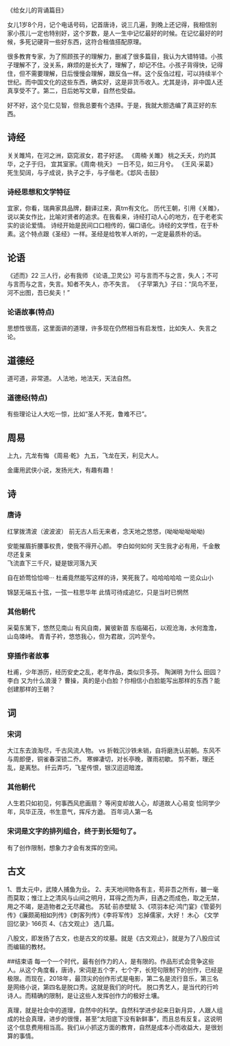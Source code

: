 《给女儿的背诵篇目》

女儿1岁8个月，记个电话号码，记首唐诗，说三几遍，到晚上还记得，我相信别家小孩儿一定也特别好，这个岁数，是人一生中记忆最好的时候。在记忆最好的时候，多死记硬背一些好东西，这符合租值搭配原理。

很多教育专家，为了照顾孩子的理解力，删减了很多篇目，我认为大错特错。小孩子理解不了，没关系，麻烦的是长大了，理解了，却记不住。小孩子背得快，记得住，但不需要理解，日后慢慢会理解，跟反刍一样。这个反刍过程，可以持续半个世纪。而中国文化的这些东西，确实好，这是非货币收入。尤其是诗，非中国人还真享受不了。第二，日后她写文章，自然也受益。

好不好，这个见仁见智，但我总要有个选择。于是，我就大胆选编了真正好的东西。

## 诗经     
关关雎鸠，在河之洲，窈窕淑女，君子好逑。 《周楠·关雎》
桃之夭夭，灼灼其华，之子于归， 宜其室家。《周南·桃夭》
一日不见，如三月兮。 《王风·采葛》
死生契阔，与子成说，执子之手，与子偕老。《邶风·击鼓》

### 诗经思想和文学特征
宜家，你看，瑞典家具品牌，翻译过来，真tm有文化。
历代王朝，引用《关雎》，说以美女作比，比喻对贤者的追求。在我看来，诗经打动人心的地方，在于老老实实的谈论爱情。
诗经开始是民间口口相传的，偏口语化。诗经的文学性，在于朴素。这个特点跟《圣经》一样。圣经是给牧羊人听的，一定是最质朴的话。

## 论语   
《述而》22 三人行，必有我师
《论语_卫灵公》可与言而不与之言，失人；不可与言而与之言，失言。知者不失人，亦不失言。
《子罕第九》子曰：“凤鸟不至，河不出图，吾已矣夫！”

### 论语故事(特点)
思想性很高，这里面讲的道理，许多现在仍然相当有启发性，比如失人、失言之论。

## 道德经 
道可道，非常道。
人法地，地法天，天法自然。

### 道德经(特点)
有些理论让人大吃一惊，比如“圣人不死，鲁难不已”。

## 周易         
上九，亢龙有悔 《周易·乾》
九五，飞龙在天，利见大人。

金庸用武侠小说，发扬光大，有趣有趣！

## 诗
### 唐诗
红掌拨清波（波波波）
前无古人后无来者，念天地之悠悠，(呦呦呦呦呦呦)

安能摧眉折腰事权贵，使我不得开心颜。  李白如何如何
天生我才必有用，千金散尽还复来   
飞流直下三千尺，疑是银河落九天

自在娇莺恰恰啼··· 杜甫竟然能写这样的诗，笑死我了。哈哈哈哈哈
一览众山小

锦瑟无端五十弦，一弦一柱思华年
此情可待成追忆，只是当时已惘然

### 其他朝代
采菊东篱下，悠然见南山
有风自南，翼彼新苗
东临碣石，以观沧海，水何澹澹，山岛竦峙。
青青子衿，悠悠我心，但为君故，沉吟至今。

### 穿插作者故事
杜甫，少年游历，经历安史之乱，老年作品，类似贝多芬。 
陶渊明 为什么 田园？
李白 又为什么浪漫？
曹操，真的是小白脸？你相信小白脸能写出那样的东西？能创建那样的王朝？

## 词
### 宋词
大江东去浪淘尽，千古风流人物。   vs  折戟沉沙铁未销，自将磨洗认前朝。东风不与周郎便，铜雀春深锁二乔。
寒蝉凄切，对长亭晚，骤雨初歇。
剪不断，理还乱，是离愁。
纤云弄巧，飞星传恨，银汉迢迢暗渡。

### 其他朝代
人生若只如初见，何事西风悲画扇？ 等闲变却故人心，却道故人心易变
恰同学少年，风华正茂，书生意气，挥斥方遒。   百年词人第一名

### 宋词是文字的排列组合，终于到长短句了。
有了创作限制，想象力才会有发挥的空间。

## 古文
1、晋太元中，武陵人捕鱼为业。
2、夫天地间物各有主，苟非吾之所有，雖一毫而莫取；惟江上之清风与山间之明月，耳得之而为声，目遇之而成色，取之无禁，用之不竭，是造物者之无尽藏也。  苏轼·前赤壁赋
3、《项羽本纪·鸿门宴》《管晏列传》《廉颇蔺相如列传》《刺客列传》《李将军传》 忘掉儒家，大好！      木心 《文学回忆录》· 166页
4、《古文观止》 选几篇。

八股文，即发扬了古文，也是古文的坟墓。就是《古文观止》，就是为了八股应试而编辑的教材。

##结束语
每一个一个时代，最有创作力的人，是有限的。作品形式会竞争这些人。从这个角度看，唐诗，宋词是五个字，七个字，长短句限制下的创作，已经是极限。而现在，2018年，最顶尖的创作形式是电影，第二名是流行音乐，第三名是网络小说，第四名是脱口秀。这就是我们的时代。 脱口秀艺人，是当代的行吟诗人。而精确的限制，是让这些人发挥创作力的极好土壤。

真理，就是社会中的道理，自然中的科学。自然科学进步起来日新月异，人跟人组成的社会真理，进步的很慢，甚至“太阳底下没有新鲜事”，而且总有反复。这说明这个信息费用相当高。我们从小抓这方面的教育，自然是成本小而收益大，是很划算的事情。
